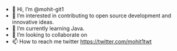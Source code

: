 - 👋 Hi, I’m @mohit-git1
- 👀 I’m interested in contributing to open source development and innovative ideas. 
- 🌱 I’m currently learning Java.
- 💞️ I’m looking to collaborate on 
- 📫 How to reach me twitter https://twitter.com/mohit1twt
